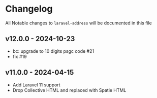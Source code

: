 # Changelog

All Notable changes to `laravel-address` will be documented in this file

## v12.0.0 - 2024-10-23

- bc: upgrade to 10 digits psgc code #21
- fix #19

## v11.0.0 - 2024-04-15

- Add Laravel 11 support
- Drop Collective HTML and replaced with Spatie HTML
